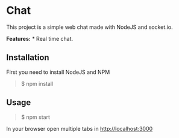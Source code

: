 # Chat

This project is a simple web chat made with NodeJS and socket.io.

**Features:**
    * Real time chat.

## Installation

First you need to install NodeJS and NPM

> $ npm install

## Usage

> $ npm start

In your browser open multiple tabs in [http://localhost:3000](http://localhost:3000)
